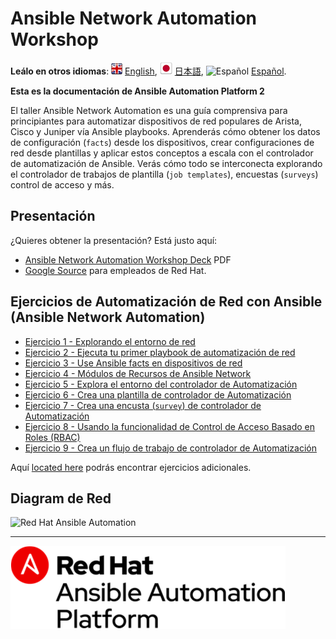 # Ansible Network Automation Workshop

**Leálo en otros idiomas**: ![uk](https://github.com/ansible/workshops/raw/devel/images/uk.png) [English](README.md),  ![japan](https://github.com/ansible/workshops/raw/devel/images/japan.png) [日本語](README.ja.md), ![Español](https://github.com/ansible/workshops/raw/devel/images/es.png) [Español](README.es.md).

**Esta es la documentación de Ansible Automation Platform 2**

El taller Ansible Network Automation es una guía comprensiva para principiantes para automatizar dispositivos de red populares de Arista, Cisco y Juniper vía Ansible playbooks.
Aprenderás cómo obtener los datos de configuración (`facts`) desde los dispositivos, crear configuraciones de red desde plantillas y aplicar estos conceptos a escala con el controlador de automatización de Ansible. Verás cómo todo se interconecta explorando el controlador de trabajos de plantilla (`job templates`), encuestas (`surveys`) control de acceso y más.


## Presentación

¿Quieres obtener la presentación? Está justo aquí:
- [Ansible Network Automation Workshop Deck](https://ansible.github.io/workshops/decks/ansible_network.pdf) PDF
- [Google Source](https://docs.google.com/presentation/d/1PIT-kGAGMVEEK8PsuZCoyzFC5CIzLBwdnftnUsdUNWQ/edit?usp=sharing) para empleados de Red Hat.

## Ejercicios de Automatización de Red con Ansible (Ansible Network Automation)

* [Ejercicio 1 - Explorando el entorno de red](./1-explore/)
* [Ejercicio 2 - Ejecuta tu primer playbook de automatización de red](./2-first-playbook/)
* [Ejercicio 3 - Use Ansible facts en dispositivos de red](./3-facts/)
* [Ejercicio 4 - Módulos de Recursos de Ansible Network](./4-resource-module/)
* [Ejercicio 5 - Explora el entorno del controlador de Automatización](./5-explore-controller/)
* [Ejercicio 6 - Crea una plantilla de controlador de Automatización](./6-controller-job-template/)
* [Ejercicio 7 - Crea una encusta (`survey`) de controlador de Automatización](./7-controller-survey/)
* [Ejercicio 8 - Usando la funcionalidad de Control de Acceso Basado en Roles (RBAC)](./8-controller-rbac/)
* [Ejercicio 9 - Crea un flujo de trabajo de controlador de Automatización](./9-controller-workflow)

Aquí [located here](supplemental/) podrás encontrar ejercicios adicionales.

## Diagram de Red

![Red Hat Ansible Automation](https://github.com/ansible/workshops/blob/devel/images/ansible_network_diagram.png?raw=true)

---
![Red Hat Ansible Automation](https://github.com/ansible/workshops/blob/devel/images/rh-ansible-automation-platform.png?raw=true)
